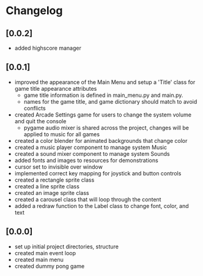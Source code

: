 # Changelog

## [0.0.2]
 - added highscore manager

## [0.0.1]
 - improved the appearance of the Main Menu and setup a 'Title' class for game title appearance attributes
   - game title information is defined in main_menu.py and main.py.
   - names for the game title, and game dictionary should match to avoid conflicts
 - created Arcade Settings game for users to change the system volume and quit the console
   - pygame audio mixer is shared across the project, changes will be applied to music for all games
 - created a color blender for animated backgrounds that change color
 - created a music player component to manage system Music
 - created a sound mixer component to manage system Sounds
 - added fonts and images to resources for demonstrations
 - cursor set to invisible over window
 - implemented correct key mapping for joystick and button controls
 - created a rectangle sprite class
 - created a line sprite class
 - created an image sprite class
 - created a carousel class that will loop through the content
 - added a redraw function to the Label class to change font, color, and text

## [0.0.0]
 - set up initial project directories, structure
 - created main event loop
 - created main menu
 - created dummy pong game
